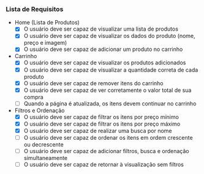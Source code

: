 
### Lista de Requisitos
- Home (Lista de Produtos)
    - [X]  O usuário deve ser capaz de visualizar uma lista de produtos
    - [X]  O usuário deve ser capaz de visualizar os dados do produto (nome, preço e imagem)
    - [X]  O usuário deve ser capaz de adicionar um produto no carrinho
- Carrinho
    - [X]  O usuário deve ser capaz de visualizar os produtos adicionados
    - [X]  O usuário deve ser capaz de visualizar a quantidade correta de cada produto
    - [X]  O usuário deve ser capaz de remover itens do carrinho
    - [X]  O usuário deve ser capaz de ver corretamente o valor total de sua compra
    - [ ]  Quando a página é atualizada, os itens devem continuar no carrinho
- Filtros e Ordenação
    - [X]  O usuário deve ser capaz de filtrar os itens por preço mínimo
    - [X]  O usuário deve ser capaz de filtrar os itens por preço máximo
    - [X]  O usuário deve ser capaz de realizar uma busca por nome
    - [ ]  O usuário deve ser capaz de ordenar os itens em ordem crescente ou decrescente
    - [ ]  O usuário deve ser capaz de adicionar  filtros, busca e ordenação simultaneamente
    - [ ]  O usuário deve ser capaz de retornar à visualização sem filtros
    
 ### 

